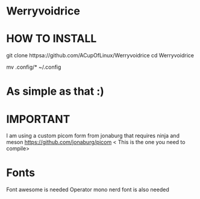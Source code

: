# Werryvoidrice




# HOW TO INSTALL 
git clone httpsa://github.com/ACupOfLinux/Werryvoidrice 
cd Werryvoidrice 

mv .config/* ~/.config 

# As simple as that :) 


# IMPORTANT 
I am using a custom picom form from jonaburg that requires ninja and meson 
https://github.com/jonaburg/picom < This is the one you need to compile>

# Fonts
Font awesome is needed
Operator mono nerd font is also needed

